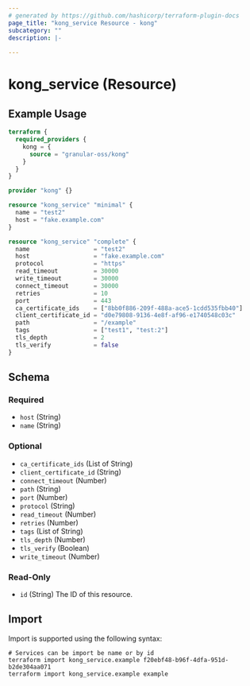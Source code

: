 ```yaml
---
# generated by https://github.com/hashicorp/terraform-plugin-docs
page_title: "kong_service Resource - kong"
subcategory: ""
description: |-
  
---
```


# kong_service (Resource)



## Example Usage

```terraform
terraform {
  required_providers {
    kong = {
      source = "granular-oss/kong"
    }
  }
}

provider "kong" {}

resource "kong_service" "minimal" {
  name = "test2"
  host = "fake.example.com"
}

resource "kong_service" "complete" {
  name                  = "test2"
  host                  = "fake.example.com"
  protocol              = "https"
  read_timeout          = 30000
  write_timeout         = 30000
  connect_timeout       = 30000
  retries               = 10
  port                  = 443
  ca_certificate_ids    = ["8bb0f886-209f-488a-ace5-1cdd535fbb40"]
  client_certificate_id = "d0e79808-9136-4e8f-af96-e1740548c03c"
  path                  = "/example"
  tags                  = ["test1", "test:2"]
  tls_depth             = 2
  tls_verify            = false
}
```

<!-- schema generated by tfplugindocs -->
## Schema

### Required

- `host` (String)
- `name` (String)

### Optional

- `ca_certificate_ids` (List of String)
- `client_certificate_id` (String)
- `connect_timeout` (Number)
- `path` (String)
- `port` (Number)
- `protocol` (String)
- `read_timeout` (Number)
- `retries` (Number)
- `tags` (List of String)
- `tls_depth` (Number)
- `tls_verify` (Boolean)
- `write_timeout` (Number)

### Read-Only

- `id` (String) The ID of this resource.

## Import

Import is supported using the following syntax:

```shell
# Services can be import be name or by id
terraform import kong_service.example f20ebf48-b96f-4dfa-951d-b2de304aa071
terraform import kong_service.example example
```

